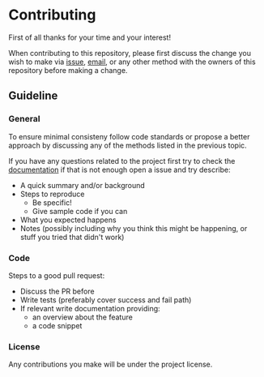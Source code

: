 # Contributing

First of all thanks for your time and your interest!

When contributing to this repository, please first discuss the change you wish to make via [issue](https://github.com/amenezes/rabbit-client/issues), [email](mailto:alexandre.fmenezes@gmail.com), or any other method with the owners of this repository before making a change.

## Guideline

### General

To ensure minimal consisteny follow code standards or propose a better approach by discussing any of the methods listed in the previous topic.

If you have any questions related to the project first try to check the [documentation](https://rabbit-client.amenezes.net) if that is not enough open a issue and try describe:
- A quick summary and/or background
- Steps to reproduce
  - Be specific!
  - Give sample code if you can
- What you expected happens
- Notes (possibly including why you think this might be happening, or stuff you tried that didn't work)

### Code

Steps to a good pull request:
- Discuss the PR before
- Write tests (preferably cover success and fail path)
- If relevant write documentation providing:
  - an overview about the feature
  - a code snippet

### License

Any contributions you make will be under the project license.
